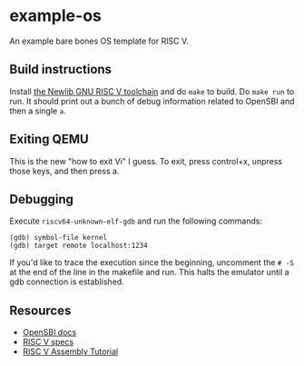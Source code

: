 # example-os
An example bare bones OS template for RISC V.

## Build instructions
Install [the Newlib GNU RISC V toolchain](https://github.com/riscv/riscv-gnu-toolchain) and do `make` to build. Do `make run` to run. It should print out a bunch of debug information related to OpenSBI and then a single `a`.

## Exiting QEMU
This is the new "how to exit Vi" I guess. To exit, press control+x, unpress those keys, and then press a.

## Debugging
Execute `riscv64-unknown-elf-gdb` and run the following commands:
```
(gdb) symbol-file kernel
(gdb) target remote localhost:1234
```

If you'd like to trace the execution since the beginning, uncomment the `# -S` at the end of the line in the makefile and run. This halts the emulator until a gdb connection is established.


## Resources
 - [OpenSBI docs](https://github.com/riscv/riscv-sbi-doc/blob/master/riscv-sbi.adoc)
 - [RISC V specs](https://riscv.org/technical/specifications/)
 - [RISC V Assembly Tutorial](https://riscv-programming.org/book/riscv-book.html)
